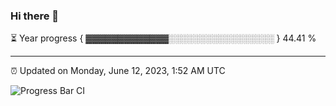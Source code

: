 ### Hi there 👋

⏳ Year progress { ▓▓▓▓▓▓▓▓▓▓▓▓▓░░░░░░░░░░░░░░░░░ } 44.41 %

---

⏰ Updated on Monday, June 12, 2023, 1:52 AM UTC

![Progress Bar CI](https://github.com/arthurbuhl/arthurbuhl/workflows/Progress%20Bar%20CI/badge.svg)
